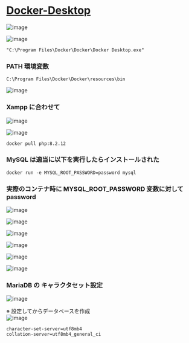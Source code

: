 # [Docker-Desktop](https://docs.docker.com/desktop/install/windows-install/)

![image](https://github.com/winofsql/Docker-Desktop/assets/1501327/a9e46f69-c12a-48ac-b317-3a2e5401fccd)

![image](https://github.com/winofsql/Docker-Desktop/assets/1501327/3aa6aa10-5867-43f8-995b-2aba7a1d5ad7)
```
"C:\Program Files\Docker\Docker\Docker Desktop.exe"
```

### PATH 環境変数
```
C:\Program Files\Docker\Docker\resources\bin
```

![image](https://github.com/winofsql/Docker-Desktop/assets/1501327/2b17df72-b42d-4cd7-92ca-fa4539634476)

### Xampp に合わせて
![image](https://github.com/winofsql/Docker-Desktop/assets/1501327/bb5a023b-6297-4d45-ad4a-b62a4d1ab878)

![image](https://github.com/winofsql/Docker-Desktop/assets/1501327/7030f225-a2cf-4d20-8d0f-611f941ec28a)
```
docker pull php:8.2.12
```

### MySQL は適当に以下を実行したらインストールされた
```
docker run -e MYSQL_ROOT_PASSWORD=password mysql
```

### 実際のコンテナ時に MYSQL_ROOT_PASSWORD 変数に対して password

![image](https://github.com/winofsql/Docker-Desktop/assets/1501327/d110c937-8ee7-4f26-821f-8d408af371a3)

![image](https://github.com/winofsql/Docker-Desktop/assets/1501327/065e852e-34f9-46d9-9363-0afc7dd522f9)

![image](https://github.com/winofsql/Docker-Desktop/assets/1501327/f934eec3-8c60-49b6-8308-23e2096205a7)

![image](https://github.com/winofsql/Docker-Desktop/assets/1501327/b5c19053-9a0a-4105-91dc-efb11edccdbc)

![image](https://github.com/winofsql/Docker-Desktop/assets/1501327/70e37c54-c4af-4968-8eed-6f7a3cf07cae)

![image](https://github.com/winofsql/Docker-Desktop/assets/1501327/dbb1c702-2f08-477e-943d-acfbebb64206)

### MariaDB の キャラクタセット設定
![image](https://github.com/winofsql/Docker-Desktop/assets/1501327/ba1d640d-3c9e-4eb4-a0fd-0c81251f7520)

※ 設定してからデータベースを作成\
![image](https://github.com/winofsql/Docker-Desktop/assets/1501327/644afa9a-e9fb-4607-b017-d4434758a0b6)
```
character-set-server=utf8mb4
collation-server=utf8mb4_general_ci
```
